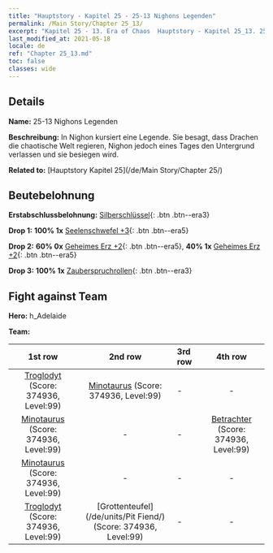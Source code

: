 ```yaml
---
title: "Hauptstory - Kapitel 25 - 25-13 Nighons Legenden"
permalink: /Main Story/Chapter 25_13/
excerpt: "Kapitel 25 - 13. Era of Chaos  Hauptstory - Kapitel 25_13. 25-13 Nighons Legenden"
last_modified_at: 2021-05-18
locale: de
ref: "Chapter 25_13.md"
toc: false
classes: wide
---
```


## Details

 **Name:** 25-13 Nighons Legenden

 **Beschreibung:** In Nighon kursiert eine Legende. Sie besagt, dass Drachen die chaotische Welt regieren, Nighon jedoch eines Tages den Untergrund verlassen und sie besiegen wird.

 **Related to:** [Hauptstory Kapitel 25](/de/Main Story/Chapter 25/)

## Beutebelohnung

 **Erstabschlussbelohnung:** [Silberschlüssel](/ItemsDE/con_693/){: .btn .btn--era3}

 **Drop 1:** **100% 1x** [Seelenschwefel +3](/ItemsDE/mat_85/){: .btn .btn--era5}

 **Drop 2:** **60% 0x** [Geheimes Erz +2](/ItemsDE/mat_75/){: .btn .btn--era5}, **40% 1x** [Geheimes Erz +2](/ItemsDE/mat_75/){: .btn .btn--era5}

 **Drop 3:** **100% 1x** [Zauberspruchrollen](/ItemsDE/con_694/){: .btn .btn--era3}


## Fight against Team
 **Hero:** h_Adelaide

 **Team:**


  | 1st row | 2nd row | 3rd row | 4th row |
  |:----:|:----:|:----|:----:|
  | [Troglodyt](/de/units/Troglodyte/) (Score: 374936, Level:99)  | [Minotaurus](/de/units/Minotaur/) (Score: 374936, Level:99)  | - | - |
  | [Minotaurus](/de/units/Minotaur/) (Score: 374936, Level:99)  | - | - | [Betrachter](/de/units/Beholder/) (Score: 374936, Level:99)  |
  | [Minotaurus](/de/units/Minotaur/) (Score: 374936, Level:99)  | - | - | - |
  | [Troglodyt](/de/units/Troglodyte/) (Score: 374936, Level:99)  | [Grottenteufel](/de/units/Pit Fiend/) (Score: 374936, Level:99)  | - | - |


